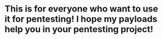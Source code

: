 <h1>This is for everyone who want to use it for pentesting! I hope my payloads help you in your pentesting project!</h1>
